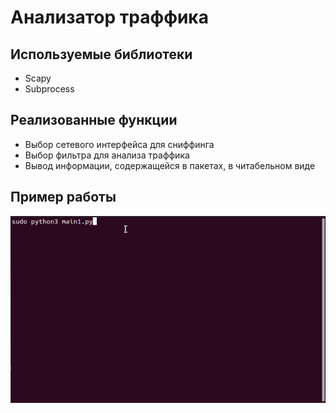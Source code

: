 # Анализатор траффика
## Используемые библиотеки
* Scapy
* Subprocess
## Реализованные функции
* Выбор сетевого интерфейса для сниффинга
* Выбор фильтра для анализа траффика
* Вывод информации, содержащейся в пакетах, в читабельном виде
## Пример работы
![](gif/howitworks.gif)

